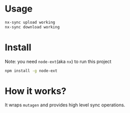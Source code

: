 # Usage

```bash
nx-sync upload working
nx-sync download working
```

# Install

Note: you need `node-ext`(aka `nx`) to run this project

```bash
npm install -g node-ext
```

# How it works?

It wraps `mutagen` and provides high level sync operations.

